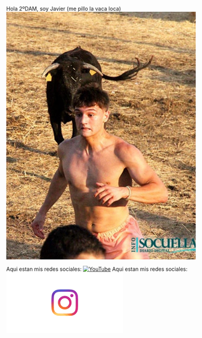 Hola 2ºDAM, soy Javier (me pillo la vaca loca) ![En la fukin feria](foto2.jpeg) 

Aqui estan mis redes sociales:
[![YouTube](https://img.shields.io/youtube/channel/subscribers/UCxPD7bsocoAMq8Dj18kmGyQ?style=social)](https://www.youtube.com/@IlloJuan_)
Aqui estan mis redes sociales:
[![Instagram](ig.png)](https://www.youtube.com/@IlloJuan_)


